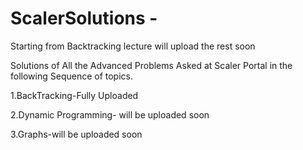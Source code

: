 # ScalerSolutions - 
 Starting from Backtracking lecture will upload the rest soon
 
 Solutions of All the Advanced Problems Asked at Scaler Portal in the following Sequence of topics.
 
 1.BackTracking-Fully Uploaded
 
 2.Dynamic Programming- will be uploaded soon
 
 3.Graphs-will be uploaded soon


